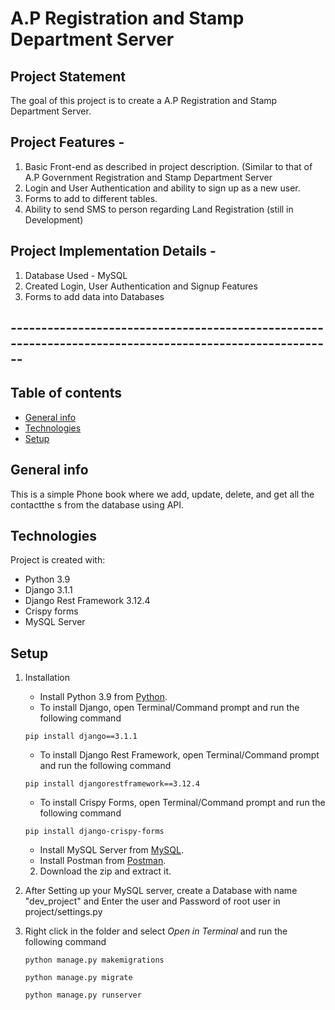 # A.P Registration and Stamp Department Server

## Project Statement
The goal of this project is to create a A.P Registration and Stamp Department Server.

## Project Features - 
1. Basic Front-end as described in project description. (Similar to that of A.P Government Registration and Stamp Department Server
2. Login and User Authentication and ability to sign up as a new user.
3. Forms to add to different tables.
4. Ability to send SMS to person regarding Land Registration (still in Development)

## Project Implementation Details -

1. Database Used - MySQL
2. Created Login, User Authentication and Signup Features
3. Forms to add data into Databases

## --------------------------------------------------------------------------------------------------------

## Table of contents
* [General info](#general-info)
* [Technologies](#technologies)
* [Setup](#setup)

## General info
This is a simple Phone book where we add, update, delete, and get all the contactthe s from the database using API.

## Technologies
Project is created with:
* Python 3.9
* Django 3.1.1
* Django Rest Framework 3.12.4
* Crispy forms
* MySQL Server

## Setup

1. Installation
      * Install Python 3.9 from [Python](https://www.python.org/downloads/).
      * To install Django, open Terminal/Command prompt and run the following command
      ```
      pip install django==3.1.1
      ```
      * To install Django Rest Framework, open Terminal/Command prompt and run the following command
      ```
      pip install djangorestframework==3.12.4
      
      ```
      * To install Crispy Forms, open Terminal/Command prompt and run the following command
      ```
      pip install django-crispy-forms
      ```
      * Install MySQL Server from [MySQL](https://dev.mysql.com/downloads/mysql/).
      * Install Postman from [Postman](https://www.postman.com/downloads/).

    2. Download the zip and extract it.

3. After Setting up your MySQL server, create a Database with name "dev_project" and Enter the user and Password of root user in project/settings.py
    

4. Right click in the folder and select *Open in Terminal* and run the following command
      ```
      python manage.py makemigrations
      ```
      ```
      python manage.py migrate
      ```

      ```
      python manage.py runserver
      ```
